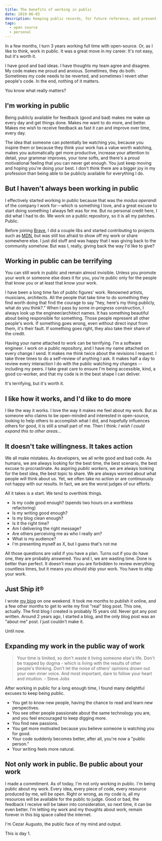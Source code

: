 ```yaml
---
title: The benefits of working in public
date: 2019-06-03
description: Keeping public records, for future reference, and present joy.
tags:
  - open source
  - personal
---
```


In a few months, I turn 3 years working full time with open-source. Or, as I like to think, work in public. It was a great move in my career. It's not easy, but it's worth it.

I have good and bad ideas. I have thoughts my team agree and disagree. My code makes me proud and anxious. Sometimes, they do both. Sometimes my code needs to be reverted, and sometimes I revert other people's code. In the end, nothing of it matters.

You know what really matters?

## I'm working in public

Being publicly available for feedback (good and bad) makes me wake up every day and get things done. Makes me want to do more, and better. Makes me wish to receive feedback as fast it can and improve over time, every day.

The idea that someone can potentially be watching you, because you inspire them or because they think your work has a value worth watching, makes you automatically get more productive, increase your attention to detail, your grammar improves, your tone softs, and there's a proud motivational feeling that you can never get enough. You just keep moving and hoping you're doing your best. I don't think there are a bigger joy in my profession than being able to be publicly available for everything I do.

## But I haven't always been working in public

I effectively started working in public because that was the _modus operandi_ of the company I work for -- which is something I love, and a great excuse to start doing something I always felt was for me. But no personal credit here, I did what I had to do. We work on a public repository, so it is all my patches. Public.

Before joining [Brave](https://brave.com), I did a couple libs and started contributing to projects such as [MDN](https://developer.mozilla.org/pt-BR/), but was still too afraid to show off my work or share somewhere else. I just did stuff and was happy that I was giving back to the community somehow. But was I, really, giving back the way I'd like to give?

## Working in public can be terrifying

You can still work in public and remain almost invisible. Unless you promote your work or someone else does it for you, you're public only for the people that know you or at least that know your work.

I have been a long time fan of public figures' work. Renowned artists, musicians, architects. All the people that take time to do something they find worth doing that find the courage to say "hey, here's my thing publicly, what do you think?." When I pass by some _in-progress_ construction, I always look up the engineer/architect names. It has something beautiful about being responsible for something. Those people represent all other people's work. If something goes wrong, even without direct input from them, it's their fault. If something goes right, they also take their share of the credit.

Having your name attached to work can be terrifying. I'm a software engineer. I work on a public repository, and I have my name attached on every change I send. It makes me think twice about the revisions I request. I take three times to do a self-review of anything I ask. It makes half a day to review every interaction I do with the public watching my changes -- including my peers. I take great care to ensure I'm being accessible, kind, a good co-worker, and that my code is in the best shape I can deliver.

It's terrifying, but it's worth it.

## I like how it works, and I'd like to do more

I like the way it works. I love the way it makes me feel about my work. But as someone who claims to be open-minded and interested in open-source, looking to help others to accomplish what I did, and hopefully influences others for good, it is still a small part of me. Then I think: _I wish I could expand this to other areas..._

## It doesn't take willingness. It takes action

We all make mistakes. As developers, we all write good and bad code. As humans, we are always looking for the best time, the best scenario, the best excuse to procrastinate. As aspiring _public workers_, we are always looking for the best idea, the best topic to share. We are always worried about what people will think about us. Yet, we often take no action or are continuously not happy with our results. In fact, we are the worst judges of our efforts. 

All it takes is a start. We tend to overthink things.

* Is my code good enough? (spends two hours on a worthless refactoring)
* Is my writing good enough?
* Is my blog clean enough?
* Is it the right time?
* Am I delivering the right message?
* Are others perceiving me as who I really am?
* What is my audience?
* I'm presenting myself as X, but I guess that's not me

All those questions are valid if you have a plan. Turns out if you do have one, they are probably answered. You and I, we are wasting time. Done is better than perfect. It doesn't mean you are forbidden to review everything countless times, but it means you should ship your work. You have to ship your work.

## Just Ship it®

I wrote [my blog](https://cezaraugusto.com) on one weekend. It took me months to publish it online, and a few other months to get to write my first "real" blog post. This one, actually. The first blog I created is probably 15 years old. Never got any post written. Around 2 years ago, I started a blog, and the only blog post was an "about me" post. I just couldn't make it.

Until now.

## Expanding my work in the public way of work

> Your time is limited, so don't waste it living someone else's life. Don't be trapped by dogma - which is living with the results of other people's thinking. Don't let the noise of others' opinions drown out your own inner voice. And most important, dare to follow your heart and intuition. - Steve Jobs

After working in public for a long enough time, I found many delightful excuses to keep being public.

* You get to know new people, having the chance to read and learn new perspectives.
* You see other people passionate about the same technology you are, and you feel encouraged to keep digging more.
* You find new passions.
* You get more motivated because you believe someone is watching you for good.
* Your code suddenly becomes better, after all, you're now a "public person."
* Your writing feels more natural.

## Not only work in public. Be public about your work

I made a commitment. As of today, I'm not only working in public. I'm being public about my work. Every idea, every piece of code, every resource produced by me, will be open. Right or wrong, as my code is, all my resources will be available for the public to judge. Good or bad, the feedback I receive will be taken into consideration, so next time, it can be even better. I'm letting my work and my thoughts about work, remain forever in this big space called the internet. 

I'm Cezar Augusto, the public face of my mind and output.

This is day 1.
